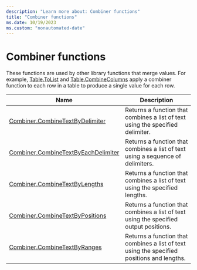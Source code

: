 ```yaml
---
description: "Learn more about: Combiner functions"
title: "Combiner functions"
ms.date: 10/19/2023
ms.custom: "nonautomated-date"
---
```

# Combiner functions

These functions are used by other library functions that merge values. For example, [Table.ToList](table-tolist.md) and [Table.CombineColumns](table-combinecolumns.md) apply a combiner function to each row in a table to produce a single value for each row.

|Name|Description|
|------------|---------------|
|[Combiner.CombineTextByDelimiter](combiner-combinetextbydelimiter.md)|Returns a function that combines a list of text using the specified delimiter.|
|[Combiner.CombineTextByEachDelimiter](combiner-combinetextbyeachdelimiter.md)|Returns a function that combines a list of text using a sequence of delimiters.|
|[Combiner.CombineTextByLengths](combiner-combinetextbylengths.md)|Returns a function that combines a list of text using the specified lengths.|
|[Combiner.CombineTextByPositions](combiner-combinetextbypositions.md)|Returns a function that combines a list of text using the specified output positions.|
|[Combiner.CombineTextByRanges](combiner-combinetextbyranges.md)|Returns a function that combines a list of text using the specified positions and lengths.|
